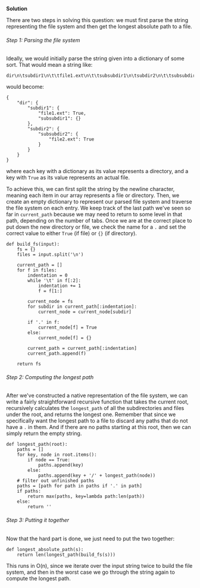 **Solution**

There are two steps in solving this question: we must first parse the string representing the file system and then get the longest absolute path to a file.

###### Step 1: Parsing the file system

Ideally, we would initially parse the string given into a dictionary of some sort. That would mean a string like:

    dir\n\tsubdir1\n\t\tfile1.ext\n\t\tsubsubdir1\n\tsubdir2\n\t\tsubsubdir2\n\t\t\tfile2.ext
    

would become:

    {
        "dir": {
            "subdir1": {
                "file1.ext": True,
                "subsubdir1": {}
            },
            "subdir2": {
                "subsubdir2": {
                    "file2.ext": True
                }
            }
        }
    }
    

where each key with a dictionary as its value represents a directory, and a key with `True` as its value represents an actual file.

To achieve this, we can first split the string by the newline character, meaning each item in our array represents a file or directory. Then, we create an empty dictionary to represent our parsed file system and traverse the file system on each entry. We keep track of the last path we've seen so far in `current_path` because we may need to return to some level in that path, depending on the number of tabs. Once we are at the correct place to put down the new directory or file, we check the name for a `.` and set the correct value to either `True` (if file) or `{}` (if directory).

    def build_fs(input):
        fs = {}
        files = input.split('\n')
    
        current_path = []
        for f in files:
            indentation = 0
            while '\t' in f[:2]:
                indentation += 1
                f = f[1:]
    
            current_node = fs
            for subdir in current_path[:indentation]:
                current_node = current_node[subdir]
    
            if '.' in f:
                current_node[f] = True
            else:
                current_node[f] = {}
    
            current_path = current_path[:indentation]
            current_path.append(f)
    
        return fs
    

###### Step 2: Computing the longest path

After we've constructed a native representation of the file system, we can write a fairly straightforward recursive function that takes the current root, recursively calculates the `longest_path` of all the subdirectories and files under the root, and returns the longest one. Remember that since we specifically want the longest path to a file to discard any paths that do not have a `.` in them. And if there are no paths starting at this root, then we can simply return the empty string.

    def longest_path(root):
        paths = []
        for key, node in root.items():
            if node == True:
                paths.append(key)
            else:
                paths.append(key + '/' + longest_path(node))
        # filter out unfinished paths
        paths = [path for path in paths if '.' in path]
        if paths:
            return max(paths, key=lambda path:len(path))
        else:
            return ''
    

###### Step 3: Putting it together

Now that the hard part is done, we just need to put the two together:

    def longest_absolute_path(s):
        return len(longest_path(build_fs(s)))
    

This runs in O(n), since we iterate over the input string twice to build the file system, and then in the worst case we go through the string again to compute the longest path.
